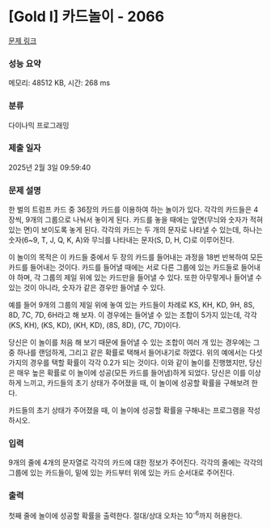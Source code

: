 # [Gold I] 카드놀이 - 2066 

[문제 링크](https://www.acmicpc.net/problem/2066) 

### 성능 요약

메모리: 48512 KB, 시간: 268 ms

### 분류

다이나믹 프로그래밍

### 제출 일자

2025년 2월 3일 09:59:40

### 문제 설명

<p>한 벌의 트럼프 카드 중 36장의 카드를 이용하여 하는 놀이가 있다. 각각의 카드들은 4장씩, 9개의 그룹으로 나눠서 놓이게 된다. 카드를 놓을 때에는 앞면(무늬와 숫자가 적혀 있는 면)이 보이도록 놓게 된다. 각각의 카드는 두 개의 문자로 나타낼 수 있는데, 하나는 숫자(6~9, T, J, Q, K, A)와 무늬를 나타내는 문자(S, D, H, C)로 이루어진다.</p>

<p>이 놀이의 목적은 이 카드들 중에서 두 장의 카드를 들어내는 과정을 18번 반복하여 모든 카드를 들어내는 것이다. 카드를 들어낼 때에는 서로 다른 그룹에 있는 카드들로 들어내야 하며, 각 그룹의 제일 위에 있는 카드만을 들어낼 수 있다. 또한 아무렇게나 들어낼 수 있는 것이 아니라, 숫자가 같은 경우만 들어낼 수 있다.</p>

<p>예를 들어 9개의 그룹의 제일 위에 놓여 있는 카드들이 차례로 KS, KH, KD, 9H, 8S, 8D, 7C, 7D, 6H라고 해 보자. 이 경우에는 들어낼 수 있는 조합이 5가지 있는데, 각각 (KS, KH), (KS, KD), (KH, KD), (8S, 8D), (7C, 7D)이다.</p>

<p>당신은 이 놀이를 처음 해 보기 때문에 들어낼 수 있는 조합이 여러 개 있는 경우에는 그 중 하나를 랜덤하게, 그리고 같은 확률로 택해서 들어내기로 하였다. 위의 예에서는 다섯 가지의 경우를 택할 확률이 각각 0.2가 되는 것이다. 이와 같이 놀이를 진행했지만, 당신은 매우 높은 확률로 이 놀이에 성공(모든 카드를 들어냄)하게 되었다. 당신은 이를 이상하게 느끼고, 카드들의 초기 상태가 주어졌을 때, 이 놀이에 성공할 확률을 구해보려 한다.</p>

<p>카드들의 초기 상태가 주어졌을 때, 이 놀이에 성공할 확률을 구해내는 프로그램을 작성하시오.</p>

### 입력 

 <p>9개의 줄에 4개의 문자열로 각각의 카드에 대한 정보가 주어진다. 각각의 줄에는 각각의 그룹에 있는 카드들이, 밑에 있는 카드부터 위에 있는 카드 순서대로 주어진다.</p>

### 출력 

 <p>첫째 줄에 놀이에 성공할 확률을 출력한다. 절대/상대 오차는 10<sup>-6</sup>까지 허용한다.</p>

